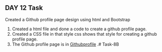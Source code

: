 ## DAY 12 Task 

   Created a Github profile page design using html and Bootstrap
   1. Created a html file and done a code to create a github profile page.
   2. Created a  CSS file  in that style css shows that style for creating a github profile page.
   3. The Github profile page is in [Githubprofile](./CSS/style.css) .#   T a s k - 8 B  
 